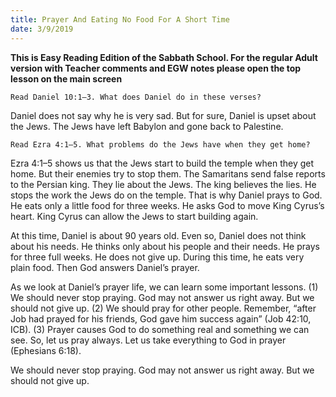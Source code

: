 ```yaml
---
title: Prayer And Eating No Food For A Short Time
date: 3/9/2019
---
```


 **This is Easy Reading Edition of the Sabbath School. For the regular Adult version with Teacher comments and EGW notes please open the top lesson on the main screen** 

`Read Daniel 10:1–3. What does Daniel do in these verses?`

Daniel does not say why he is very sad. But for sure, Daniel is upset about the Jews. The Jews have left Babylon and gone back to Palestine.

`Read Ezra 4:1–5. What problems do the Jews have when they get home?`

Ezra 4:1–5 shows us that the Jews start to build the temple when they get home. But their enemies try to stop them. The Samaritans send false reports to the Persian king. They lie about the Jews. The king believes the lies. He stops the work the Jews do on the temple. That is why Daniel prays to God. He eats only a little food for three weeks. He asks God to move King Cyrus’s heart. King Cyrus can allow the Jews to start building again.

At this time, Daniel is about 90 years old. Even so, Daniel does not think about his needs. He thinks only about his people and their needs. He prays for three full weeks. He does not give up. During this time, he eats very plain food. Then God answers Daniel’s prayer.

As we look at Daniel’s prayer life, we can learn some important lessons. (1) We should never stop praying. God may not answer us right away. But we should not give up. (2) We should pray for other people. Remember, “after Job had prayed for his friends, God gave him success again” (Job 42:10, ICB). (3) Prayer causes God to do something real and something we can see. So, let us pray always. Let us take everything to God in prayer (Ephesians 6:18).

We should never stop praying. God may not answer us right away. But we should not give up.
